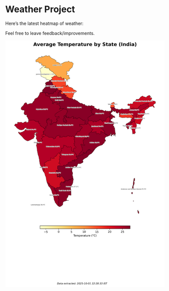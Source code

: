 # Weather Project

Here’s the latest heatmap of weather:

Feel free to leave feedback/improvements.

![India Heatmap](docs/assets/india_heatmap.png?v=DD5BDB)
